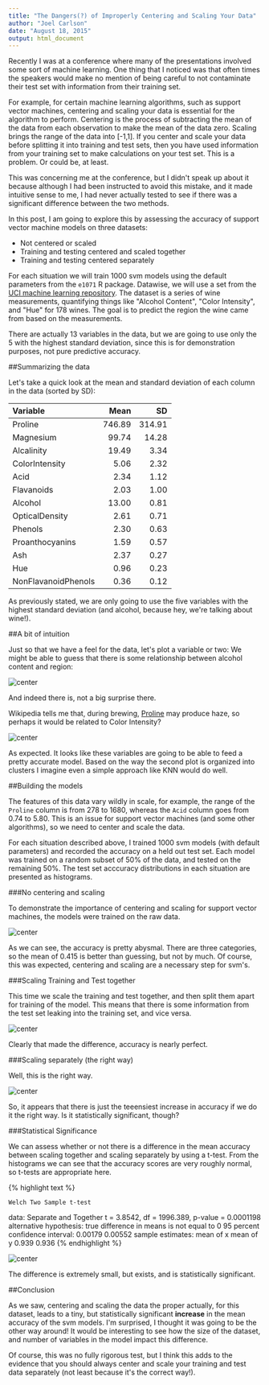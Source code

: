 ```yaml
---
title: "The Dangers(?) of Improperly Centering and Scaling Your Data"
author: "Joel Carlson"
date: "August 18, 2015"
output: html_document
---
```


Recently I was at a conference where many of the presentations involved some sort of machine learning. One thing that I noticed was that often times the speakers would make no mention of being careful to not contaminate their test set with information from their training set.
 	
For example, for certain machine learning algorithms, such as support vector machines, centering and scaling your data is essential for the algorithm to perform. Centering is the process of subtracting the mean of the data from each observation to make the mean of the data zero. Scaling brings the range of the data into [-1,1]. If you center and scale your data before splitting it into training and test sets, then you have used information from your training set to make calculations on your test set. This is a problem. Or could be, at least.

This was concerning me at the conference, but I didn't speak up about it because although I had been instructed to avoid this mistake, and it made intuitive sense to me, I had never actually tested to see if there was a significant difference between the two methods. 

In this post, I am going to explore this by assessing the accuracy of support vector machine models on three datasets: 

  - Not centered or scaled
  - Training and testing centered and scaled together
  - Training and testing centered separately
  
For each situation we will train 1000 svm models using the default parameters from the `e1071` R package. Datawise, we will use a set from the [UCI machine learning repository](http://archive.ics.uci.edu/ml/datasets/Wine). The dataset is a series of wine measurements, quantifying things like "Alcohol Content", "Color Intensity", and "Hue" for 178 wines. The goal is to predict the region the wine came from based on the measurements. 

There are actually 13 variables in the data, but we are going to use only the 5 with the highest standard deviation, since this is for demonstration purposes, not pure predictive accuracy.

##Summarizing the data


 
Let's take a quick look at the mean and standard deviation of each column in the data (sorted by SD):


|Variable            |   Mean|     SD|
|:-------------------|------:|------:|
|Proline             | 746.89| 314.91|
|Magnesium           |  99.74|  14.28|
|Alcalinity          |  19.49|   3.34|
|ColorIntensity      |   5.06|   2.32|
|Acid                |   2.34|   1.12|
|Flavanoids          |   2.03|   1.00|
|Alcohol             |  13.00|   0.81|
|OpticalDensity      |   2.61|   0.71|
|Phenols             |   2.30|   0.63|
|Proanthocyanins     |   1.59|   0.57|
|Ash                 |   2.37|   0.27|
|Hue                 |   0.96|   0.23|
|NonFlavanoidPhenols |   0.36|   0.12|

As previously stated, we are only going to use the five variables with the highest standard deviation (and alcohol, because hey, we're talking about wine!).



##A bit of intuition

Just so that we have a feel for the data, let's plot a variable or two:
We might be able to guess that there is some relationship between alcohol content and region:

![center](/figs/CentreScale/unnamed-chunk-4-1.png) 

And indeed there is, not a big surprise there.

Wikipedia tells me that, during brewing, [Proline](https://en.wikipedia.org/wiki/Proline) may produce haze, so perhaps it would be related to Color Intensity?

![center](/figs/CentreScale/unnamed-chunk-5-1.png) 

As expected. It looks like these variables are going to be able to feed a pretty accurate model. Based on the way the second plot is organized into clusters I imagine even a simple approach like KNN would do well.

##Building the models

The features of this data vary wildly in scale, for example, the range of the `Proline` column is from 278 to 1680, whereas the `Acid` column goes from 0.74 to 5.80. This is an issue for support vector machines (and some other algorithms), so we need to center and scale the data.

For each situation described above, I trained 1000 svm models (with default parameters) and recorded the accuracy on a held out test set. Each model was trained on a random subset of 50% of the data, and tested on the remaining 50%. The test set acccuracy distributions in each situation are presented as histograms.

###No centering and scaling

To demonstrate the importance of centering and scaling for support vector machines, the models were trained on the raw data.

![center](/figs/CentreScale/unnamed-chunk-6-1.png) 

As we can see, the accuracy is pretty abysmal. There are three categories, so the mean of 0.415 is better than guessing, but not by much. Of course, this was expected, centering and scaling are a necessary step for svm's.

###Scaling Training and Test together

This time we scale the training and test together, and then split them apart for training of the model. This means that there is some information from the test set leaking into the training set, and vice versa.

![center](/figs/CentreScale/unnamed-chunk-7-1.png) 

Clearly that made the difference, accuracy is nearly perfect. 

###Scaling separately (the right way)

Well, this is the right way.

![center](/figs/CentreScale/unnamed-chunk-8-1.png) 

So, it appears that there is just the teeensiest increase in accuracy if we do it the right way. Is it statistically significant, though?

###Statistical Significance

We can assess whether or not there is a difference in the mean accuracy between scaling together and scaling separately by using a t-test. From the histograms we can see that the accuracy scores are very roughly normal, so t-tests are appropriate here.


{% highlight text %}
 
 	Welch Two Sample t-test
 
 data: Separate and Together
 t = 3.8542, df = 1996.389, p-value = 0.0001198
 alternative hypothesis: true difference in means is not equal to 0
 95 percent confidence interval:
      0.00179 0.00552
 sample estimates:
 mean of x mean of y 
      0.939 0.936
{% endhighlight %}

![center](/figs/CentreScale/unnamed-chunk-10-1.png) 

The difference is extremely small, but exists, and is statistically significant.  

##Conclusion

As we saw, centering and scaling the data the proper actually, for this dataset, leads to a tiny, but statistically significant **increase** in the mean accuracy of the svm models. I'm surprised, I thought it was going to be the other way around! It would be interesting to see how the size of the dataset, and number of variables in the model impact this difference.

Of course, this was no fully rigorous test, but I think this adds to the evidence that you should always center and scale your training and test data separately (not least because it's the correct way!).

